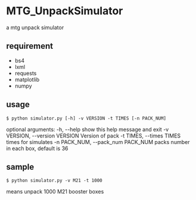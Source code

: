 # MTG_UnpackSimulator
a mtg unpack simulator

## requirement
- bs4
- lxml
- requests
- matplotlib
- numpy

## usage
```shell
$ python simulator.py [-h] -v VERSION -t TIMES [-n PACK_NUM]
```
optional arguments:
  -h, --help              show this help message and exit
  -v VERSION, --version   VERSION
                          Version of pack
  -t TIMES, --times       TIMES
                          times for simulates
  -n PACK_NUM, --pack_num PACK_NUM
                          packs number in each box, default is 36 
## sample

```shell
$ python simulator.py -v M21 -t 1000
```
means unpack 1000 M21 booster boxes
